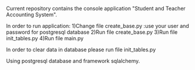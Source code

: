 Current repository contains the console application "Student and Teacher Accounting System".

In order to run application:
1)Change file create_base.py :use your user and password for postgresql database
2)Run file create_base.py
3)Run file init_tables.py
4)Run file main.py

In order to clear data in database please run file init_tables.py

Using postgresql database and framework sqlalchemy.
